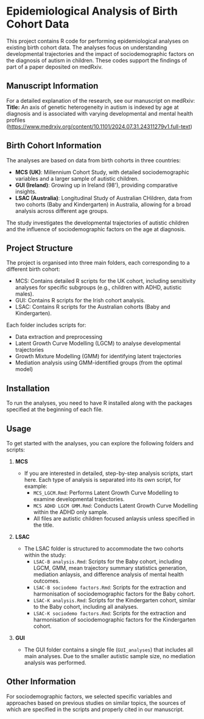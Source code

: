 # Epidemiological Analysis of Birth Cohort Data

This project contains R code for performing epidemiological analyses on existing birth cohort data. The analyses focus on understanding developmental trajectories and the impact of sociodemographic factors on the diagnosis of autism in children. These codes support the findings of part of a paper deposited on medRxiv. 


## Manuscript Information

For a detailed explanation of the research, see our manuscript on medRxiv:  
**Title:** An axis of genetic heterogeneity in autism is indexed by age at diagnosis and is associated with varying developmental and mental health profiles
(https://www.medrxiv.org/content/10.1101/2024.07.31.24311279v1.full-text)  


## Birth Cohort Information

The analyses are based on data from birth cohorts in three countries:
- **MCS (UK)**: Millennium Cohort Study, with detailed sociodemographic variables and a larger sample of autistic children.
- **GUI (Ireland)**: Growing up in Ireland (98'), providing comparative insights.
- **LSAC (Australia)**: Longitudinal Study of Australian CHildren, data from two cohorts (Baby and Kindergarten) in Australia, allowing for a broad analysis across different age groups.

The study investigates the developmental trajectories of autistic children and the influence of sociodemographic factors on the age at diagnosis.


## Project Structure

The project is organised into three main folders, each corresponding to a different birth cohort:
- MCS: Contains detailed R scripts for the UK cohort, including sensitivity analyses for specific subgroups (e.g., children with ADHD, autistic males).
- GUI: Contains R scripts for the Irish cohort analysis.
- LSAC: Contains R scripts for the Australian cohorts (Baby and Kindergarten).

Each folder includes scripts for:
- Data extraction and preprocessing
- Latent Growth Curve Modelling (LGCM) to analyse developmental trajectories
- Growth Mixture Modelling (GMM) for identifying latent trajectories
- Mediation analysis using GMM-identified groups (from the optimal model)

## Installation

To run the analyses, you need to have R installed along with the packages specified at the beginning of each file.


## Usage

To get started with the analyses, you can explore the following folders and scripts:

1. **MCS** 
   - If you are interested in detailed, step-by-step analysis scripts, start here. Each type of analysis is separated into its own script, for example:
     - `MCS_LGCM.Rmd`: Performs Latent Growth Curve Modelling to examine developmental trajectories.
     - `MCS ADHD LGCM GMM.Rmd`: Conducts Latent Growth Curve Modelling within the ADHD only sample.
     - All files are autistic children focused anlaysis unless specified in the title.

2. **LSAC**
   - The LSAC folder is structured to accommodate the two cohorts within the study:
     - `LSAC-B analysis.Rmd`: Scripts for the Baby cohort, including LGCM, GMM, mean trajectory summary statistics generation, mediation anlaysis, and difference analysis of mental health outcomes.
     - `LSAC-B sociodemo factors.Rmd`: Scripts for the extraction and harmonisation of sociodemographic factors for the Baby cohort.
     - `LSAC-K analysis.Rmd`: Scripts for the Kindergarten cohort, similar to the Baby cohort, including all analyses.
     - `LSAC-K sociodemo factors.Rmd`: Scripts for the extraction and harmonisation of sociodemographic factors for the Kindergarten cohort.


3. **GUI**
   - The GUI folder contains a single file (`GUI_analyses`) that includes all main analyses. Due to the smaller autistic sample size, no mediation analysis was performed.


## Other Information

For sociodemographic factors, we selected specific variables and approaches based on previous studies on similar topics, the sources of which are specified in the scripts and properly cited in our manuscript.

